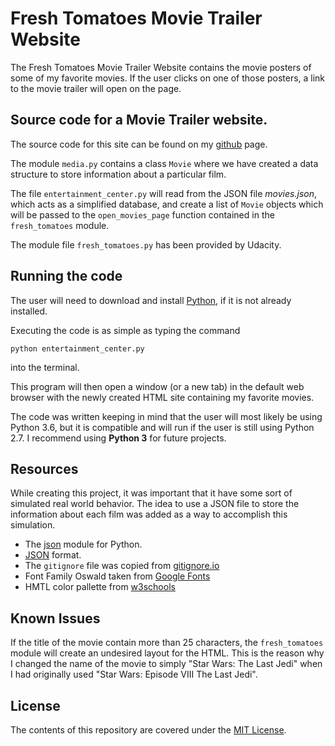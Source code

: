 # Fresh Tomatoes Movie Trailer Website

The Fresh Tomatoes Movie Trailer Website contains the movie posters of some of my favorite movies.
If the user clicks on one of those posters, a link to the movie trailer will open on the page. 

## Source code for a Movie Trailer website.

The source code for this site can be found on my [github](https://github.com/sjcorreia/ud036_StarterCode) page.

The module `media.py` contains a class `Movie` where we have created a data structure to store information about a particular film.

The file `entertainment_center.py` will read from the JSON file _movies.json_, which acts as a simplified database, and create a list of `Movie` objects which will be passed to the `open_movies_page` function contained in the  `fresh_tomatoes` module.

The module file `fresh_tomatoes.py` has been provided by Udacity.

## Running the code

The user will need to download and install [Python](https://www.python.org/downloads/), if it is not already installed.

Executing the code is as simple as typing the command 

	python entertainment_center.py

into the terminal.

This program will then open a window (or a new tab) in the default web browser with the newly created HTML site containing my favorite movies.

The code was written keeping in mind that the user will most likely be using Python 3.6, but it is compatible and will run if the user is still using Python 2.7. I recommend using **Python 3** for future projects.

## Resources

While creating this project, it was important that it have some sort of simulated real world behavior. The idea to use a JSON file to store the information about each film was added as a way to accomplish this simulation.

* The [json](https://docs.python.org/3/library/json.html) module for Python.
* [JSON](https://www.json.org/) format.
* The `gitignore` file was copied from [gitignore.io](https://www.gitignore.io/api/python)
* Font Family Oswald taken from [Google Fonts](https://fonts.google.com/?selection.family=Oswald)
* HMTL color pallette from [w3schools](https://www.w3schools.com/colors/colors_palettes.asp)


## Known Issues

If the title of the movie contain more than 25 characters, the `fresh_tomatoes` module will create an undesired layout for the HTML.
This is the reason why I changed the name of the movie to simply "Star Wars: The Last Jedi" when I had originally used "Star Wars: Episode VIII The Last Jedi".

## License

The contents of this repository are covered under the [MIT License](LICENSE).
